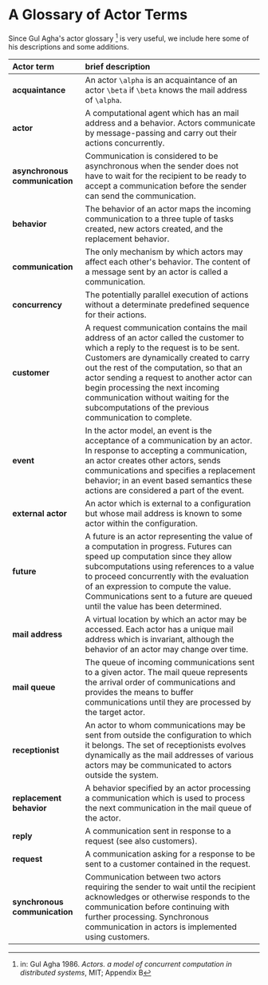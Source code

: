 # A Glossary of Actor Terms

Since Gul Agha's actor glossary [^1] is very useful, we include here some of his descriptions and some additions.

| Actor term   | brief description |
|:-------------|:------------------|
| **acquaintance** | An actor ``\alpha`` is an acquaintance of an actor ``\beta`` if ``\beta`` knows the mail address of ``\alpha``. |
| **actor** | A computational agent which has an mail address and a behavior. Actors communicate by message-passing and carry out their actions concurrently. |
| **asynchronous communication** | Communication is considered to be asynchronous when the sender does not have to wait for the recipient to be ready to accept a communication before the sender can send the communication. |
| **behavior** | The behavior of an actor maps the incoming communication to a three tuple of tasks created, new actors created, and the replacement behavior. |
| **communication** | The only mechanism by which actors may affect each other's behavior. The content of a message sent by an actor is called a communication. |
| **concurrency** | The potentially parallel execution of actions without a determinate predefined sequence for their actions. |
| **customer** | A request communication contains the mail address of an actor called the customer to which a reply to the request is to be sent. Customers are dynamically created to carry out the rest of the computation, so that an actor sending a request to another actor can begin processing the next incoming communication without waiting for the subcomputations of the previous communication to complete. |
| **event** | In the actor model, an event is the acceptance of a communication by an actor. In response to accepting a communication, an actor creates other actors, sends communications and specifies a replacement behavior; in an event based semantics these actions are considered a part of the event. |
| **external actor** | An actor which is external to a configuration but whose mail address is known to some actor within the configuration. |
| **future** | A future is an actor representing the value of a computation in progress. Futures can speed up computation since they allow subcomputations using references to a value to proceed concurrently with the evaluation of an expression to compute the value. Communications sent to a future are queued until the value has been determined. |
| **mail address** | A virtual location by which an actor may be accessed. Each actor has a unique mail address which is invariant, although the behavior of an actor may change over time. |
| **mail queue** | The queue of incoming communications sent to a given actor. The mail queue represents the arrival order of communications and provides the means to buffer communications until they are processed by the target actor. |
| **receptionist** | An actor to whom communications may be sent from outside the configuration to which it belongs. The set of receptionists evolves dynamically as the mail addresses of various actors may be communicated to actors outside the system. |
| **replacement behavior** | A behavior specified by an actor processing a communication which is used to process the next communication in the mail queue of the actor. |
| **reply** | A communication sent in response to a request (see also customers). |
| **request** | A communication asking for a response to be sent to a customer contained in the request. |
| **synchronous communication** | Communication between two actors requiring the sender to wait until the recipient acknowledges or otherwise responds to the communication before continuing with further processing. Synchronous communication in actors is implemented using customers. |

[^1]: in: Gul Agha 1986. *Actors. a model of concurrent computation in distributed systems*, MIT; Appendix B

